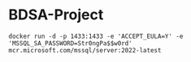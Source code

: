 # BDSA-Project

``docker run -d -p 1433:1433 -e 'ACCEPT_EULA=Y' -e 'MSSQL_SA_PASSWORD=Str0ngPa$$w0rd' mcr.microsoft.com/mssql/server:2022-latest``
